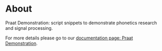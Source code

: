 # About
Praat Demonstration: script snippets to demonstrate phonetics research and signal processing.

For more details please go to our [documentation page: Praat Demonstration](https://liri-resources-hub.gitbook.io/svt/tool-catalogue/praat-demonstration).